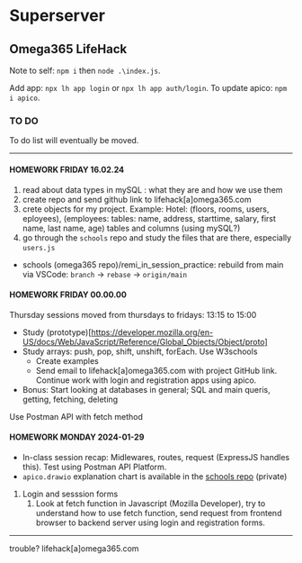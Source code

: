 # Superserver

## Omega365 LifeHack

Note to self: `npm i` then `node .\index.js`.

Add app: `npx lh app login` or `npx lh app auth/login`.
To update apico: `npm i apico`.

### TO DO

To do list will eventually be moved.

---

#### HOMEWORK FRIDAY 16.02.24

1. read about data types in mySQL : what they are and how we use them
2. create repo and send github link to lifehack[a]omega365.com
3. crete objects for my project.
   Example: Hotel: (floors, rooms, users, eployees), (employees: tables: name, address, starttime, salary, first name, last name, age) tables and columns (using mySQL?)
4. go through the `schools` repo and study the files that are there, especially `users.js`

* schools (omega365 repo)/remi_in_session_practice: rebuild from main via VSCode: `branch` -> `rebase` -> `origin/main`

#### HOMEWORK FRIDAY 00.00.00
Thursday sessions moved from thursdays to fridays: 13:15 to 15:00

* Study (prototype)[https://developer.mozilla.org/en-US/docs/Web/JavaScript/Reference/Global_Objects/Object/proto]
* Study arrays: push, pop, shift, unshift, forEach. Use W3schools
  * Create examples
  * Send email to lifehack[a]omega365.com with project GitHub link. Continue work with login and registration apps using apico.
* Bonus: Start looking at databases in general; SQL and main queris, getting, fetching, deleting

Use Postman API with fetch method

#### HOMEWORK MONDAY 2024-01-29

* In-class session recap: Midlewares, routes, request (ExpressJS handles this). Test using Postman API Platform.
* `apico.drawio` explanation chart is available in the [schools repo](https://github.com/lifehack-2023/schools) (private)

1. Login and sesssion forms
   1. Look at fetch function in Javascript (Mozilla Developer), try to understand how to use fetch function, send request from frontend browser to backend server using login and registration forms.

---

trouble? lifehack[a]omega365.com
